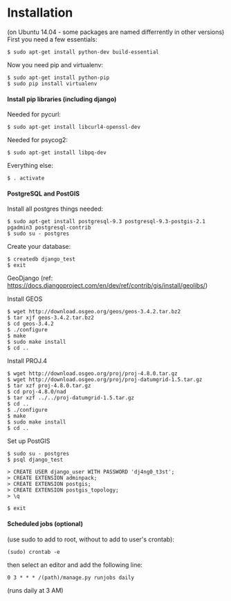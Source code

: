 Installation
============
(on Ubuntu 14.04 - some packages are named differrently in other versions)
First you need a few essentials:
```
$ sudo apt-get install python-dev build-essential
```

Now you need pip and virtualenv:

```
$ sudo apt-get install python-pip
$ sudo pip install virtualenv
```
#### Install pip libraries (including django)
Needed for pycurl:

```$ sudo apt-get install libcurl4-openssl-dev```

Needed for psycog2:

```$ sudo apt-get install libpq-dev```

Everything else:

```$ . activate```

#### PostgreSQL and PostGIS
Install all postgres things needed:

```
$ sudo apt-get install postgresql-9.3 postgresql-9.3-postgis-2.1 pgadmin3 postgresql-contrib
$ sudo su - postgres
```

Create your database:
```
$ createdb django_test
$ exit
```


GeoDjango (ref: https://docs.djangoproject.com/en/dev/ref/contrib/gis/install/geolibs/)

Install GEOS

```
$ wget http://download.osgeo.org/geos/geos-3.4.2.tar.bz2
$ tar xjf geos-3.4.2.tar.bz2
$ cd geos-3.4.2
$ ./configure
$ make
$ sudo make install
$ cd ..
```

Install PROJ.4

```
$ wget http://download.osgeo.org/proj/proj-4.8.0.tar.gz
$ wget http://download.osgeo.org/proj/proj-datumgrid-1.5.tar.gz
$ tar xzf proj-4.8.0.tar.gz
$ cd proj-4.8.0/nad
$ tar xzf ../../proj-datumgrid-1.5.tar.gz
$ cd ..
$ ./configure
$ make
$ sudo make install
$ cd ..
```

Set up PostGIS

```
$ sudo su - postgres
$ psql django_test
```

```
> CREATE USER django_user WITH PASSWORD 'dj4ng0_t3st';
> CREATE EXTENSION adminpack;
> CREATE EXTENSION postgis;
> CREATE EXTENSION postgis_topology;
> \q
```

```
$ exit
```

#### Scheduled jobs (optional)

(use sudo to add to root, without to add to user's crontab):

```(sudo) crontab -e```

then select an editor and add the following line:

```0 3 * * * /(path)/manage.py runjobs daily```

(runs daily at 3 AM)
